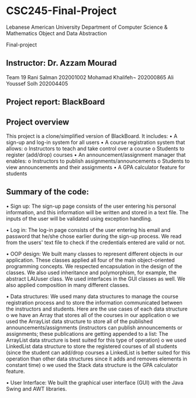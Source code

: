 # CSC245-Final-Project

Lebanese American University
Department of Computer Science & Mathematics
Object and Data Abstraction
 
Final-project

Instructor: Dr. Azzam Mourad
--------------
Team 19
Rani Salman
202001002
Mohamad Khalifeh¬
202000865
Ali Youssef Solh
202004405

Project report: BlackBoard
--------------------------

Project overview
----------------
This project is a clone/simplified version of BlackBoard. It includes:
•	A sign-up and log-in system for all users
•	A course registration system that allows: 
o	Instructors to teach and take control over a course
o	Students to register (add/drop) courses
•	An announcement/assignment manager that enables:
o	Instructors to publish assignments/announcements
o	Students to view announcements and their assignments
•	A GPA calculator feature for students


Summary of the code:
--------------------
•	Sign up: The sign-up page consists of the user entering his personal information, and this information will be written and stored in a text file. The inputs of the user will be validated using exception handling.

•	Log in: The log-in page consists of the user entering his email and password that he/she chose earlier during the sign-up process. We read from the users' text file to check if the credentials entered are valid or not.

•	OOP design: We built many classes to represent different objects in our application. These classes applied all four of the main object-oriented programming concepts. We respected encapsulation in the design of the classes. We also used inheritance and polymorphism, for example, the abstract LAUuser class. We used interfaces in the GUI classes as well. We also applied composition in many different classes.

•	Data structures: We used many data structures to manage the course registration process and to store the information communicated between the instructors and students. Here are the use cases of each data structure
o	we have an Array that stores all of the courses in our application 
o	we used the ArrayList data structure to store all of the published announcements/assignments (instructors can publish announcements or assignments; these publications are getting appended to a list: The ArrayList data structure is best suited for this type of operation)
o	we used LinkedList data structure to store the registered courses of all students (since the student can add/drop courses a LinkedList is better suited for this operation than other data structures since it adds and removes elements in constant time) 
o	we used the Stack data structure is the GPA calculator feature.

•	User Interface: We built the graphical user interface (GUI) with the Java Swing and AWT libraries.
